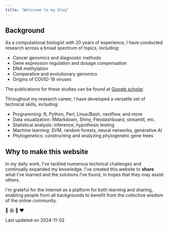 ```yaml
---
title: "Welocome to my blog"
---
```


## Background

As a computational biologist with 20 years of experience, I have conducted research across a broad spectrum of topics, including:

- Cancer genomics and diagnostic methods
- Gene expression regulation and dosage compensation
- DNA methylation
- Comparative and evolutionary genomics
- Origins of COVID-19 viruses
    
    
The publications for these studies can be found at
[Google scholar](https://tinyurl.com/3j98f5m8).

Throughout my research career, I have developed a versatile set of technical skills, including:

- Programming: R, Python, Perl, Linux/Bash, nextflow, and more
- Data visualization: RMarkdown, Shiny, Flexdashboard, streamlit, etc.
- Statistical analysis: inference, hypothesis testing
- Machine learning: SVM, random forests, neural networks, generative AI
- Phylogenetics: constructing and analyzing phylogenetic gene trees

    
## Why to make this website

In my daily work, I've tackled numerous technical challenges and continually expanded my knowledge. I've created this website to **share** what I've learned and the solutions I've found, in hopes that they may assist others.

I'm grateful for the internet as a platform for both learning and sharing, enabling people from all backgrounds to benefit from the collective wisdom of the online community.

:muscle: :smile: :pray: :heart:

Last updated on 2024-11-02

